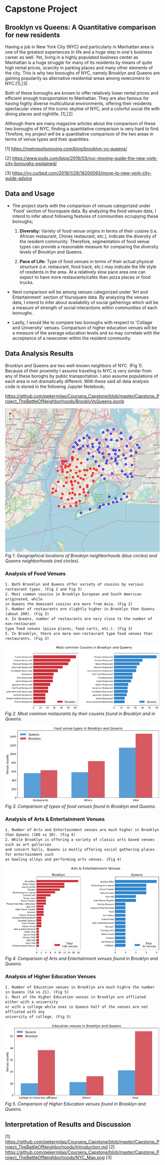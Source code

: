# Capstone Project

## **Brooklyn vs Queens: A Quantitative comparison for new residents**

Having a job in New York City (NYC) and particularly in Manhattan area is
one of the greatest experiences in life and a huge step in one's 
business career as well. Yet, living in a highly populated business center 
as Manhattan is a huge struggle for many of its residents by means of quite 
high rental prices, scarcity in parking places and many other elements of the 
city. This is why two boroughs of NYC, namely Brooklyn and Queens are gaining
popularity as alternative residential areas among newcomers to NYC.[1],[3]

Both of these boroughs are known to offer relatively lower rental prices and 
efficient enough transportation to Manhattan. They are also famous for having
highly diverse multicultural environments, offering their residents spectacular 
views of the iconic skyline of NYC, and a colorful social life with dining places
and nightlife. [1],[2]

Although there are many magazine articles about the comparison of these two boroughs
of NYC, finding a quantitative comparison is very hard to find. Threfore, my project
will be a quantitative comparison of the two areas in terms of venue types and 
their quantities.


[1] https://metropolismoving.com/blog/brooklyn-vs-queens/

[2] https://www.pods.com/blog/2019/03/nyc-moving-guide-the-new-york-city-boroughs-explained/

[3] https://ny.curbed.com/2019/1/29/18200093/move-to-new-york-city-guide-advice


## **Data and Usage**

- The project starts with the comparison of venues categorized under 'Food' section of 
foursquare data. By analyzing the food venues data, I intend to infer about following 
features of communities occupying these boroughs;

    1. **Diversity:** Variety of food venue origins in terms of their cuisine (i.e. African
    restaurant, Chines restaurant, etc.), indicate the diversity of the resident community.
    Therefore, segmentation of food venue types can provide a reasonable measure for
    comparing the diversity levels of Brooklyn and Queens.

    2. **Pace of Life:** Type of food venues in terms of their actual physical structure (i.e. 
    restaurant, food track, etc.) may indicate the life style of residents in the area. 
    At a relatively slow pace area one can expect to have more restaurants/cafes than 
    pizza places or food trucks. 

- Next comparison will be among venues categorized under 'Art and Entartainment' section 
of foursquare data. By analyzing the venues data, I intend to infer about availability 
of social gatherings which will be a measure of strength of social interactions within 
communities of each boroughs.

- Lastly, I would like to compare two boroughs with respect to 'Collage and 
University' venues. Comparison of higher education venues will be a measure of the
average education levels and so may correlate with the acceptance of a newcomer within
the resident community.

## **Data Analysis Results**
Brooklyn and Queens are two well-known neighbors of NYC. (Fig 1). Because of their
proximity I assume traveling to NYC is very similar from any of these boroghs by
public transportation. I also assume populations of each area is not dramatically
different. With these said all data analysis code is stored in the following Jupyter
Notebook;

https://github.com/pekermilas/Coursera_Capstone/blob/master/Capstone_Project_TheBattleOfNeighborhoods/BrooklyVsQueens.ipynb

![NYC Map](NYC_Map.png)
*Fig 1. Geographical locations of Brooklyn neighborhoods (blue circles) and 
Queens neighborhoods (red circles).*

### Analysis of Food Venues
    1. Both Brooklyn and Queens offer variety of cousins by various
    restaurant types. (Fig 2 and Fig 3)
    2. Most common cousins in Brooklyn European and South American originated, while
    in Queens the dominant cousins are more from Asia. (Fig 2)
    3. Number of restaurants are slightly higher in Brooklyn than Queens (about 200). (Fig 3)
    4. In Queens, number of restaurants are very close to the number of non-restaurant
    type food venues (pizza places, food carts, etc.). (Fig 3)
    5. In Brooklyn, there are more non-restaurant type food venues than restaurants. (Fig 3)

![CousinsOfQueensAndBrooklyn](CousinsOfQueensAndBrooklyn.png)
*Fig 2. Most common restaurants by their cousins found in Brooklyn
and in Queens.*

![FoodVenueTypesOfQueensAndBrooklyn](FoodVenueTypesOfQueensAndBrooklyn.png)
*Fig 3. Comparison of types of food venues found in Brooklyn and Queens.*

### Analysis of Arts & Entertainment Venues
    1. Number of Arts and Entertainment venues are much higher in Brooklyn than Queens (106 vs 30). (Fig 4)
    2. While Brooklyn is offering a variety of classic arts based venues such as art galleries
    and concert halls, Queens is mostly offering social gathering places for entertainment such
    as bowling alleys and performing arts venues. (Fig 4)

![ArtPlacesOfQueensAndBrooklyn](ArtPlacesOfQueensAndBrooklyn.png)
*Fig 4. Comparison of Arts and Entertainment venues found in Brooklyn and Queens.*

### Analysis of Higher Education Venues
    1. Number of Education venues in Brooklyn are much highre the number in Queens (54 vs 21). (Fig 5)
    2. Most of the Higher Education venues in Brooklyn are affliated either with a university
    or with a college while ones in Queens half of the venues are not affliated with any 
    university of college. (Fig 5)

![EducationPlacesOfQueensAndBrooklyn](EducationPlacesOfQueensAndBrooklyn.png)
*Fig 5. Comparison of Higher Education venues found in Brooklyn and Queens.*

## **Interpretation of Results and Discussion**

[1] https://github.com/pekermilas/Coursera_Capstone/blob/master/Capstone_Project_TheBattleOfNeighborhoods/Introduction.md
[2] https://github.com/pekermilas/Coursera_Capstone/blob/master/Capstone_Project_TheBattleOfNeighborhoods/NYC_Map.png
[3] 
